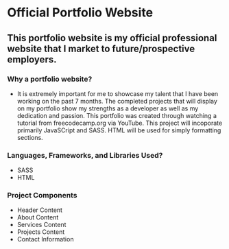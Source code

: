 # Official Portfolio Website

## This portfolio website is my official professional website that I market to future/prospective employers. 

### Why a portfolio website?

- It is extremely important for me to showcase my talent that I have been working on the past 7 months. The completed projects that will display on my portfolio show my strengths as a developer as well as my dedication and passion. This portfolio was created through watching a tutorial from freecodecamp.org via YouTube. This project will incoporate primarily JavaSCript and SASS. HTML will be used for simply formatting sections.

### Languages, Frameworks, and Libraries Used?

- SASS
- HTML

### Project Components

- Header Content
- About Content 
- Services Content
- Projects Content 
- Contact Information 

